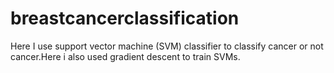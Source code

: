 # breastcancerclassification
Here I use support vector machine (SVM) classifier to classify  cancer or not cancer.Here i also used gradient descent to train SVMs.
